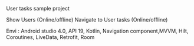 User tasks sample project

Show Users (Online/offline)
Navigate to User tasks (Online/offline)

Envi : Android studio 4.0, API 19, Kotlin, Navigation component,MVVM, Hilt, Coroutines, LiveData, Retrofit, Room
